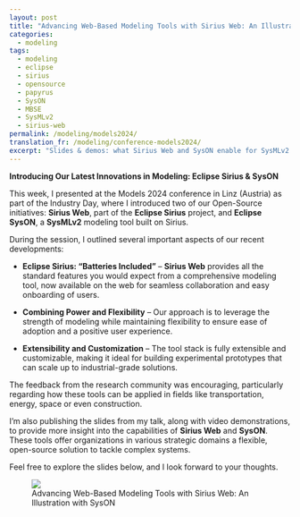 ```yaml
---
layout: post
title: "Advancing Web-Based Modeling Tools with Sirius Web: An Illustration with SysON"
categories:
  - modeling
tags:
  - modeling
  - eclipse
  - sirius
  - opensource
  - papyrus
  - SysON
  - MBSE
  - SysMLv2
  - sirius-web
permalink: /modeling/models2024/
translation_fr: /modeling/conference-models2024/
excerpt: "Slides & demos: what Sirius Web and SysON enable for SysMLv2 on the web."
---
```

**Introducing Our Latest Innovations in Modeling: Eclipse Sirius & SysON**

This week, I presented at the Models 2024 conference in Linz (Austria) as part of the Industry Day, where I introduced two of our Open-Source initiatives: **Sirius Web**, part of the **Eclipse Sirius** project, and **Eclipse SysON**, a **SysMLv2** modeling tool built on Sirius.

During the session, I outlined several important aspects of our recent developments:

- **Eclipse Sirius: “Batteries Included”** – **Sirius Web** provides all the standard features you would expect from a comprehensive modeling tool, now available on the web for seamless collaboration and easy onboarding of users.
  
- **Combining Power and Flexibility** – Our approach is to leverage the strength of modeling while maintaining flexibility to ensure ease of adoption and a positive user experience.

- **Extensibility and Customization** –  The tool stack is fully extensible and customizable, making it ideal for building experimental prototypes that can scale up to industrial-grade solutions.

The feedback from the research community was encouraging, particularly regarding how these tools can be applied in fields like transportation, energy, space or even construction.

I’m also publishing the slides from my talk, along with video demonstrations, to provide more insight into the capabilities of **Sirius Web** and **SysON**. These tools offer organizations in various strategic domains a flexible, open-source solution to tackle complex systems.

Feel free to explore the slides below, and I look forward to your thoughts.

<figure>
    <a href="https://cedric.brun.io/talks/Models2024/Advancing_Web-Based_Modeling_Tools_with_Sirius_Web_An_Illustration_with_SysON.pdf"><img src="{{ site.url }}/talks/Models2024/thumbnail.png"></a>
    <figcaption>Advancing Web-Based Modeling Tools with Sirius Web: An Illustration with SysON</figcaption>
</figure>
